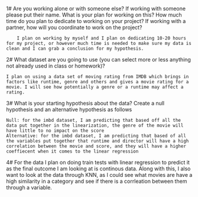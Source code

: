 1# Are you working alone or with someone else? If working with someone please put their name.
    What is your plan for working on this? How much time do you plan to dedicate to working on your project? If working with a partner, how will you coordinate to work on the project?

        I plan on working by myself and I plan on dedicating 10-20 hours for my project, or however much time is needed to make sure my data is clean and I can grab a conclusion for my hypothesis.


2# What dataset are you going to use (you can select more or less anything not already used in class or homework)? 

    I plan on using a data set of moving rating from IMDB which brings in factors like runtime, genre and others and gives a movie rating for a movie. I will see how potentially a genre or a runtime may affect a rating.

3# What is your starting hypothesis about the data? Create a null hypothesis and an alternative hypothesis as follows

    Null: for the imbd dataset, I am predicting that based off all the data put together in the linearization, the genre of the movie will have little to no impact on the score
    Alternative: for the imbd dataset, I am predicting that based of all the variables put together that runtime and director will have a high correlation between the movie and score, and they will have a higher coeffiecent when it comes to the linear regression

4# For the data I plan on doing train tests with linear regression to predict it as the final outcome I am looking at is continous data. Along with this, I also want to look at the data through KNN, as I could see what movies are have a high similarity in a category and see if there is a corrleation between them through a variable.
